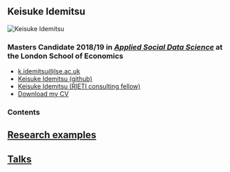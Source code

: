 ## Keisuke Idemitsu
![](/img/avatar.JPG=100x "Keisuke Idemitsu")

### Masters Candidate 2018/19 in [*Applied Social Data Science*](http://www.lse.ac.uk/Methodology/Study/MSc-Applied-Social-Data-Science "ASDS") at the London School of Economics

  - [k.idemitsu@lse.ac.uk](mailto:k.idemitsu@lse.ac.uk "email")
  - [Keisuke Idemitsu (github)](http://www.github.com/lightsystems/ "Github page")
  - [Keisuke Idemitsu (RIETI consulting fellow)](https://www.rieti.go.jp/users/idemitsu-keisuke/index_en.html "RIETI page")
  - [Download my CV](http://lightsystems.github.io/k_idemitsu/static/CV_IDEMITSU.pdf "CV download")

### Contents
## [Research examples](http://lightsystems.github.io/k_idemitsu/research.html "Research")
## [Talks](http://lightsystems.github.io/k_idemitsu/talks.html "Talks")
